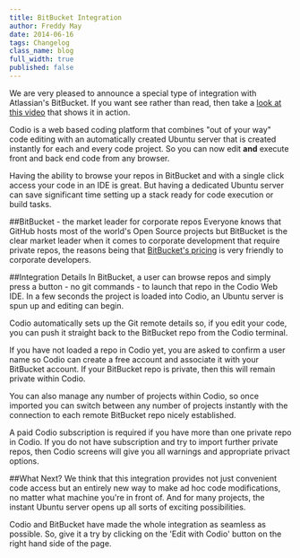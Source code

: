 ```yaml
---
title: BitBucket Integration
author: Freddy May
date: 2014-06-16
tags: Changelog
class_name: blog
full_width: true
published: false
---
```


We are very pleased to announce a special type of integration with Atlassian's BitBucket. If you want see rather than read, then take a [look at this video]() that shows it in action.

Codio is a web based coding platform that combines "out of your way" code editing with an automatically created Ubuntu server that is created instantly for each and every code project. So you can now edit **and** execute front and back end code from any browser.

Having the ability to browse your repos in BitBucket and with a single click access your code in an IDE is great. But having a dedicated Ubuntu server can save significant time setting up a stack ready for code execution or build tasks.

##BitBucket - the market leader for corporate repos
Everyone knows that GitHub hosts most of the world's Open Source projects but BitBucket is the clear market leader when it comes to corporate development that require private repos, the reasons being that [BitBucket's pricing](https://bitbucket.org/plans) is very friendly to corporate developers.

##Integration Details
In BitBucket, a user can browse repos and simply press a button - no git commands - to launch that repo in the Codio Web IDE. In a few seconds the project is loaded into Codio, an Ubuntu server is spun up and editing can begin. 

Codio automatically sets up the Git remote details so, if you edit your code, you can push it straight back to the BitBucket repo from the Codio terminal.

If you have not loaded a repo in Codio yet, you are asked to confirm a user name so Codio can create a free account and associate it with your BitBucket account. If your BitBucket repo is private, then this will remain private within Codio.

You can also manage any number of projects within Codio, so once imported you can switch between any number of projects instantly with the connection to each remote BitBucket repo nicely established.

A paid Codio subscription is required if you have more than one private repo in Codio. If you do not have subscription and try to import further private repos, then Codio screens will give you all warnings and appropriate privact options.

##What Next?
We think that this integration provides not just convenient code access but an entirely new way to make ad hoc code modifications, no matter what machine you're in front of. And for many projects, the instant Ubuntu server opens up all sorts of exciting possibilities.

Codio and BitBucket have made the whole integration as seamless as possible. So, give it a try by clicking on the 'Edit with Codio' button on the right hand side of the page.



